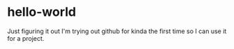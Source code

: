 # hello-world
Just figuring it out
I'm trying out github for kinda the first time so I can use it for a project.
